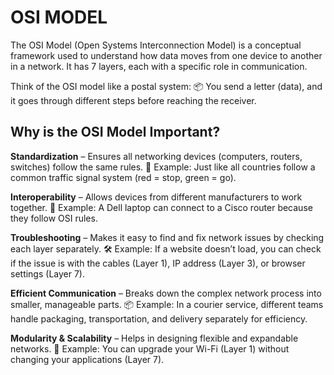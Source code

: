 # OSI MODEL

The OSI Model (Open Systems Interconnection Model) is a conceptual framework used to understand how data moves from one device to another in a network. It has 7 layers, each with a specific role in communication.

Think of the OSI model like a postal system:
📦 You send a letter (data), and it goes through different steps before reaching the receiver.

## Why is the OSI Model Important?

**Standardization** – Ensures all networking devices (computers, routers, switches) follow the same rules.
📌 Example: Just like all countries follow a common traffic signal system (red = stop, green = go).

**Interoperability** – Allows devices from different manufacturers to work together.
🔄 Example: A Dell laptop can connect to a Cisco router because they follow OSI rules.

**Troubleshooting** – Makes it easy to find and fix network issues by checking each layer separately.
🛠️ Example: If a website doesn’t load, you can check if the issue is with the cables (Layer 1), IP address (Layer 3), or browser settings (Layer 7).

**Efficient Communication** – Breaks down the complex network process into smaller, manageable parts.
📦 Example: In a courier service, different teams handle packaging, transportation, and delivery separately for efficiency.

**Modularity & Scalability** – Helps in designing flexible and expandable networks.
🔧 Example: You can upgrade your Wi-Fi (Layer 1) without changing your applications (Layer 7).
